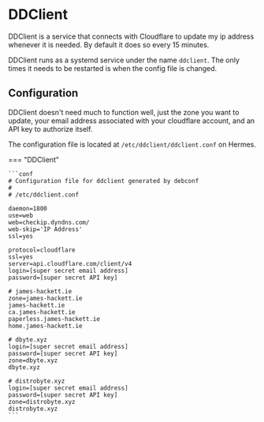 # DDClient

DDClient is a service that connects with Cloudflare to update my ip address whenever it is needed. By default
it does so every 15 minutes.

DDClient runs as a systemd service under the name `ddclient`. The only times it needs to be restarted is when
the config file is changed.

## Configuration

DDClient doesn't need much to function well, just the zone you want to update, your email address associated
with your cloudflare account, and an API key to authorize itself.

The configuration file is located at `/etc/ddclient/ddclient.conf` on Hermes.

=== "DDClient"

    ```conf
    # Configuration file for ddclient generated by debconf
    #
    # /etc/ddclient.conf

    daemon=1800
    use=web
    web=checkip.dyndns.com/
    web-skip='IP Address'
    ssl=yes

    protocol=cloudflare
    ssl=yes
    server=api.cloudflare.com/client/v4
    login=[super secret email address]
    password=[super secret API key]

    # james-hackett.ie
    zone=james-hackett.ie
    james-hackett.ie
    ca.james-hackett.ie
    paperless.james-hackett.ie
    home.james-hackett.ie

    # dbyte.xyz
    login=[super secret email address]
    password=[super secret API key]
    zone=dbyte.xyz
    dbyte.xyz

    # distrobyte.xyz
    login=[super secret email address]
    password=[super secret API key]
    zone=distrobyte.xyz
    distrobyte.xyz
    ```
